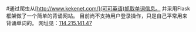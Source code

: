 #通过爬虫从[http://www.kekenet.com/](可可英语)抓取单词信息。
并采用Flask框架做了一个简单的背诵网站。
目前尚不支持用户登录操作，只是自己平常用来背诵单词的。
网址见：[114.215.141.47](背单词)
